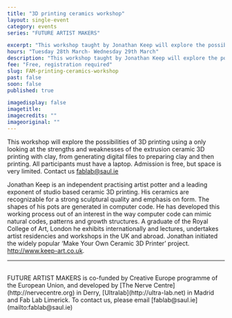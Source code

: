 ```yaml
---
title: "3D printing ceramics workshop"
layout: single-event
category: events
series: "FUTURE ARTIST MAKERS"

excerpt: "This workshop taught by Jonathan Keep will explore the possibilities of 3D printing using clay in our new Wasp 3D printer"
hours: "Tuesday 28th March- Wednesday 29th March"
description: "This workshop taught by Jonathan Keep will explore the possibilities of 3D printing using clay in our new Wasp 3D printer"
fee: "Free, registration required"
slug: FAM-printing-ceramics-workshop
past: false
soon: false
published: true

imagedisplay: false
imagetitle:
imagecredits: ""
imageoriginal: ""
---
```


This workshop will explore the possibilities of 3D printing using a only looking at the strengths and weaknesses of the extrusion ceramic 3D printing with clay, from generating digital files to preparing clay and then printing. All participants must have a laptop. Admission is free, but space is very limited. Contact us fablab@saul.ie

Jonathan Keep is an independent practising artist potter and a leading exponent of studio based ceramic 3D printing. His ceramics are recognizable for a strong sculptural quality and emphasis on form. The shapes of his pots are generated in computer code. He has developed this working process out of an interest in the way computer code can mimic natural codes, patterns and growth structures. A graduate of the Royal College of Art, London he exhibits internationally and lectures, undertakes artist residencies and workshops in the UK and abroad. Jonathan initiated the widely popular ‘Make Your Own Ceramic 3D Printer’ project. http://www.keep-art.co.uk.

---
<br/>
FUTURE ARTIST MAKERS is co-funded by Creative Europe programme of the European Union, and developed by [The Nerve Centre](http://nervecentre.org) in Derry, [Ultralab](http://ultra-lab.net) in Madrid and Fab Lab Limerick. To contact us, please email [fablab@saul.ie](mailto:fablab@saul.ie)
